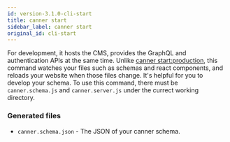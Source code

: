 ```yaml
---
id: version-3.1.0-cli-start
title: canner start
sidebar_label: canner start
original_id: cli-start
---
```


For development, it hosts the CMS, provides the GraphQL and authentication APIs at the same time. Unlike [canner start:production](cli-start:production.md), this command watches your files such as schemas and react components, and reloads your website when those files change. It's helpful for you to develop your schema. To use this command, there must be `canner.schema.js` and `canner.server.js` under the currect working directory.


### Generated files

- `canner.schema.json` - The JSON of your canner schema.
